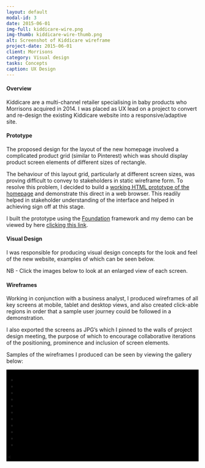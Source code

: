 ```yaml
---
layout: default
modal-id: 3
date: 2015-06-01
img-full: kiddicare-wire.png
img-thumb: kiddicare-wire-thumb.png
alt: Screenshot of Kiddicare wireframe
project-date: 2015-06-01
client: Morrisons
category: Visual design
tasks: Concepts
caption: UX Design
---
```


#### Overview

Kiddicare are a multi-channel retailer specialising in baby products who Morrisons acquired in 2014.  I was placed as UX lead on a project to convert and re-design the existing Kiddicare website into a responsive/adaptive site.

#### Prototype

The proposed design for the layout of the new homepage involved a complicated product grid (similar to Pinterest) which was should display product screen elements of different sizes of rectangle.

The behaviour of this layout grid, particularly at different screen sizes, was proving difficult to convey to stakeholders in static wireframe form.  To resolve this problem, I decided to build a <a href="/protos/kiddicare/demo.html">working HTML prototype of the homepage</a> and demonstrate this direct in a web browser.  This readily helped in stakeholder understanding of the interface and helped in achieving sign off at this stage. 

I built the prototype using the <a href="http://foundation.zurb.com/">Foundation</a> framework and my demo can be viewed by here <a href="/protos/kiddicare/demo.html">clicking this link</a>.

#### Visual Design

I was responsible for producing visual design concepts for the look and feel of the new website, examples of which can be seen below.  

NB - Click the images below to look at an enlarged view of each screen. 

#### Wireframes

Working in conjunction with a business analyst, I produced wireframes of all  key screens at mobile, tablet and desktop views, and also created click-able regions in order that a sample user journey could be followed in a  demonstration.

I also exported the screens as JPG’s which I pinned to the walls of project design meeting, the purpose of which to encourage collaborative iterations of the positioning, prominence and inclusion of screen elements.  

Samples of the wireframes I produced can be seen by viewing the gallery below:

<div style="background: black; padding: 4px;">
<ul id="kid-wires">
  <li>
    <a href="#slide1"><img src="/img/portfolio/wires-kid/home-d.png" alt=""></a>
  </li>
    <li>
    <a href="#slide2"><img src="/img/portfolio/wires-kid/home-t.png" alt=""></a>
  </li>
    <li>
    <a href="#slide3"><img src="/img/portfolio/wires-kid/home-m.png" alt=""></a>
  </li>
    <li>
    <a href="#slide4"><img src="/img/portfolio/wires-kid/off-canvas.png" alt=""></a>
  </li>
    <li>
    <a href="#slide5"><img src="/img/portfolio/wires-kid/pdp.png" alt=""></a>
  </li>
    <li>
    <a href="#slide6"><img src="/img/portfolio/wires-kid/pdp-t.png" alt=""></a>
  </li>
    <li>
    <a href="#slide7"><img src="/img/portfolio/wires-kid/plp-d.png" alt=""></a>
  </li>
    <li>
    <a href="#slide8"><img src="/img/portfolio/wires-kid/plp-t.png" alt=""></a>
  </li>
    <li>
    <a href="#slide9"><img src="/img/portfolio/wires-kid/m1.png" alt=""></a>
  </li>
    <li>
    <a href="#slide10"><img src="/img/portfolio/wires-kid/m2.png" alt=""></a>
  </li>
    <li>
    <a href="#slide11"><img src="/img/portfolio/wires-kid/m3.png" alt=""></a>
  </li>
</ul>
<</div>





